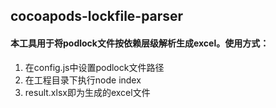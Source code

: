 ## cocoapods-lockfile-parser
#### 本工具用于将podlock文件按依赖层级解析生成excel。使用方式：
1. 在config.js中设置podlock文件路径
2. 在工程目录下执行node index
3. result.xlsx即为生成的excel文件